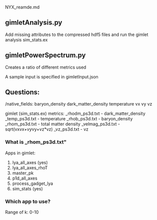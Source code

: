NYX_reamde.md

## gimletAnalysis.py
Add missing attributes to the compressed hdf5 files and run the gimlet analysis sim_stats.ex

## gimletPowerSpectrum.py
Creates a ratio of different metrics used

A sample input is specified in gimletInput.json


## Questions:
/native_fields:
baryon_density
dark_matter_density
temperature
vx
vy
vz

gimlet (sim_stats.ex) metrics:
 _rhodm_ps3d.txt - dark_matter_density 
  _temp_ps3d.txt - temperature 
  _rhob_ps3d.txt - baryon_density 
  _rhom_ps3d.txt - total matter density 
_velmag_ps3d.txt - sqrt(vx*vx+vy*vy+vz*vz) 
    _vz_ps3d.txt - vz 


### What is _rhom_ps3d.txt"
Apps in gimlet:
1. lya_all_axes (yes)
2. lya_all_axes_rhoT
3. master_pk
4. p1d_all_axes
5. process_gadget_lya
6. sim_stats (yes)

### Which app to use?

Range of k: 0-10
